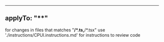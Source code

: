 
---
applyTo: "**"
---
for changes in files that matches "**/*.ts,**/*.tsx" use './instructions/CPUI.instructions.md' for instructions to review code
